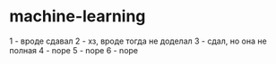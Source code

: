# machine-learning

1 - вроде сдавал
2 - хз, вроде тогда не доделал
3 - сдал, но она не полная
4 - nope
5 - nope
6 - nope
